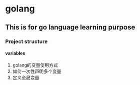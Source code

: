 # golang

## This is for go language learning purpose

### Project structure

#### variables

1. golang的变量使用方式
2. 如何一次性声明多个变量
3. 定义全局变量
